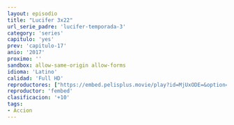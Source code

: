 ```yaml
---
layout: episodio
title: "Lucifer 3x22"
url_serie_padre: 'lucifer-temporada-3'
category: 'series'
capitulo: 'yes'
prev: 'capitulo-17'
anio: '2017'
proximo: ''
sandbox: allow-same-origin allow-forms
idioma: 'Latino'
calidad: 'Full HD'
reproductores: ["https://embed.pelisplus.movie/play?id=MjUxODE=&option=latin"]
reproductor: 'fembed'
clasificacion: '+10'
tags:
- Accion
---
```












